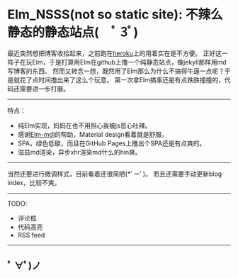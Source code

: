 Elm_NSSS(not so static site): 不辣么静态的静态站点(　ﾟ 3ﾟ)
==========================
最近突然想把博客收拾起来，之前跑在[heroku](http://fxmy.herokuapp.com/)上的用着实在是不方便。
正好这一阵子在玩Elm，于是打算用Elm在github上撸一个纯静态站点，像jekyll那样用md写博客的东西。
然而又转念一想，既然用了Elm那么为什么不搞得牛逼一点呢？于是就花了点时间撸出来了这么个玩意。
第一次拿Elm搞事还是有点跌跌撞撞的，代码还需要进一步打磨。

----------------------
特点：

- 纯Elm实现，妈妈在也不用担心我被js恶心吐辣。
- 感谢[Elm-mdl](https://github.com/debois/elm-mdl)的帮助，Material design看着就是舒服。
- SPA，绿色低碳，而且在GitHub Pages上撸出个SPA还是有点爽的。
- 滋兹md渲染，异步xhr渲染md什么的hin爽。

----------------------
当然还要进行微调样式，目前看着还很简陋(*ﾟーﾟ)。
而且还需要手动更新blog index，比较不爽。

----------------------
TODO:

- 评论框
- 代码高亮
- RSS feed

----------------------
ﾟ ∀ﾟ)ノ
----------------------
